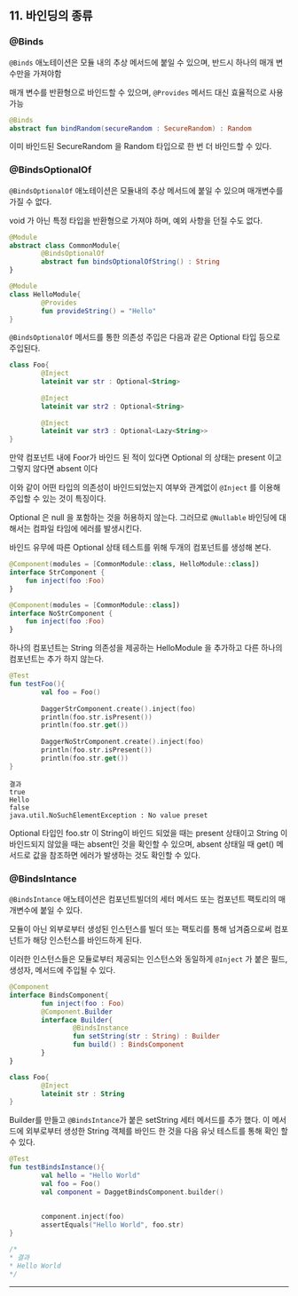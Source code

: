 ## 11. 바인딩의 종류



### @Binds

`@Binds` 애노테이션은 모듈 내의 추상 메서드에 붙일 수 있으며, 반드시 하나의 매개 변수만을 가져야함

매개 변수를 반환형으로 바인드할 수 있으며, `@Provides` 메서드 대신 효율적으로 사용가능

```kotlin
@Binds
abstract fun bindRandom(secureRandom : SecureRandom) : Random
```

이미 바인드된 SecureRandom 을 Random 타입으로 한 번 더 바인드할 수 있다.



### @BindsOptionalOf

`@BindsOptionalOf` 애노테이션은 모듈내의 추상 메서드에 붙일 수 있으며 매개변수를 가질 수 없다.

void 가 아닌 특정 타입을 반환형으로 가져야 하며, 예외 사항을 던질 수도 없다.

```kotlin
@Module
abstract class CommonModule{
		@BindsOptionalOf
		abstract fun bindsOptionalOfString() : String
}
```

```kotlin
@Module
class HelloModule{
		@Provides
		fun provideString() = "Hello"
}
```

`@BindsOptionalOf` 메서드를 통한 의존성 주입은 다음과 같은 Optional 타입 등으로 주입된다.

```kotlin
class Foo{
		@Inject
		lateinit var str : Optional<String>
		
		@Inject
		lateinit var str2 : Optional<String>
		
		@Inject
		lateinit var str3 : Optional<Lazy<String>>
}
```

만약 컴포넌트 내에 Foor가 바인드 된 적이 있다면 Optional 의 상태는 present 이고 그렇지 않다면 absent 이다

이와 같이 어떤 타입의 의존성이 바인드되었는지 여부와 관계없이 `@Inject` 를 이용해 주입할 수 있는 것이 특징이다.

Optional 은 null 을 포함하는 것을 허용하지 않는다. 그러므로 `@Nullable` 바인딩에 대해서는 컴파일 타임에 에러를 발생시킨다.



바인드 유무에 따른 Optional 상태 테스트를 위해 두개의 컴포넌트를 생성해 본다.

```kotlin
@Component(modules = [CommonModule::class, HelloModule::class])
interface StrComponent {
    fun inject(foo :Foo)
}
```

```kotlin
@Component(modules = [CommonModule::class])
interface NoStrComponent {
    fun inject(foo :Foo)
}
```

하나의 컴포넌트는 String 의존성을 제공하는 HelloModule 을 추가하고 다른 하나의 컴포넌트는 추가 하지 않는다.

```kotlin
@Test
fun testFoo(){
		val foo = Foo()
		
		DaggerStrComponent.create().inject(foo)
		println(foo.str.isPresent())
		println(foo.str.get())
		
		DaggerNoStrComponent.create().inject(foo)
		println(foo.str.isPresent())
		println(foo.str.get())
}
```

```
결과
true
Hello
false
java.util.NoSuchElementException : No value preset
```

Optional 타입인 foo.str 이 String이 바인드 되었을 때는 present 상태이고 String 이 바인드되지 않았을 때는 absent인 것을 확인할 수 있으며, absent 상태일 때 get() 메서드로 값을 참조하면 에러가 발생하는 것도 확인할 수 있다.





### @BindsIntance

`@BindsIntance` 애노테이션은 컴포넌트빌더의 세터 메서드 또는 컴포넌트 팩토리의 매개변수에 붙일 수 있다.

모듈이 아닌 외부로부터 생성된 인스턴스를 빌더 또는 팩토리를 통해 넘겨줌으로써 컴포넌트가 해당 인스턴스를 바인드하게 된다.

이러한 인스턴스들은 모듈로부터 제공되는 인스턴스와 동일하게 `@Inject` 가 붙은 필드, 생성자, 메서드에 주입될 수 있다.

```kotlin
@Component
interface BindsComponent{
		fun inject(foo : Foo)
		@Component.Builder
		interface Builder{
				@BindsInstance
				fun setString(str : String) : Builder
				fun build() : BindsComponent
		}
}
```

```kotlin
class Foo{
		@Inject
		lateinit str : String
}
```

Builder를 만들고 `@BindsIntance`가 붙은 setString 세터 메서드를 추가 했다. 이 메서드에 외부로부터 생성한 String 객체를 바인드 한 것을 다음 유닛 테스트를 통해 확인 할 수 있다.

```kotlin
@Test
fun testBindsInstance(){
		val hello = "Hello World"
		val foo = Foo()
		val component = DaggetBindsComponent.builder()
																				.setString(hello)
																				.build()
		component.inject(foo)
		assertEquals("Hello World", foo.str)
}

/*
* 결과
* Hello World
*/
```



---